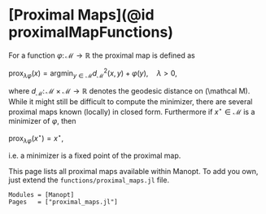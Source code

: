 # [Proximal Maps](@id proximalMapFunctions)

For a function $\varphi\colon\mathcal M →ℝ$ the proximal map is defined
as

$\displaystyle\operatorname{prox}_{\lambda\varphi}(x)
= \operatorname*{argmin}_{y ∈ \mathcal M} d_{\mathcal M}^2(x,y) + \varphi(y),
\quad \lambda > 0,$

where $d_{\mathcal M}\colon \mathcal M \times \mathcal M → ℝ$ denotes
the geodesic distance on \(\mathcal M\). While it might still be difficult to
compute the minimizer, there are several proximal maps known (locally) in closed
form. Furthermore if $x^{\star} ∈ \mathcal M$ is a minimizer of $\varphi$, then

$\displaystyle\operatorname{prox}_{\lambda\varphi}(x^\star) = x^\star,$

i.e. a minimizer is a fixed point of the proximal map.

This page lists all proximal maps available within Manopt. To add you own, just
extend the `functions/proximal_maps.jl` file.

```@autodocs
Modules = [Manopt]
Pages   = ["proximal_maps.jl"]
```

